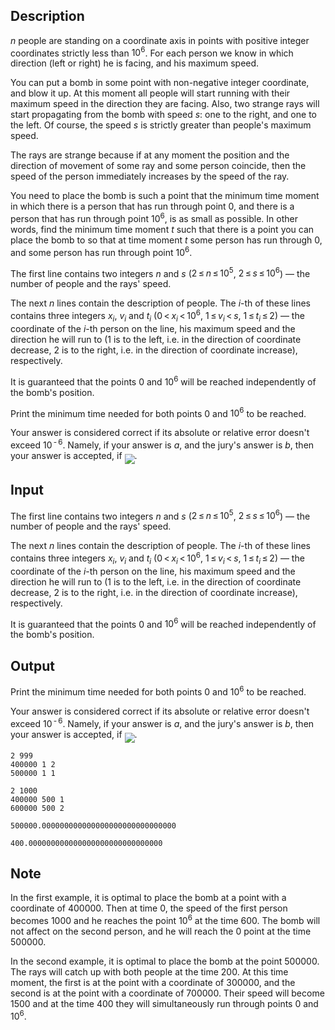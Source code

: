 ## Description

<div><p><span class="tex-span"><i>n</i></span> people are standing on a coordinate axis in points with positive integer coordinates strictly less than <span class="tex-span">10<sup class="upper-index">6</sup></span>. For each person we know in which direction (left or right) he is facing, and his maximum speed.</p><p>You can put a bomb in some point with non-negative integer coordinate, and blow it up. At this moment all people will start running with their maximum speed in the direction they are facing. Also, two strange rays will start propagating from the bomb with speed <span class="tex-span"><i>s</i></span>: one to the right, and one to the left. Of course, the speed <span class="tex-span"><i>s</i></span> is strictly greater than people's maximum speed.</p><p>The rays are strange because if at any moment the position and the direction of movement of some ray and some person coincide, then the speed of the person immediately increases by the speed of the ray.</p><p>You need to place the bomb is such a point that the minimum time moment in which there is a person that has run through point <span class="tex-span">0</span>, and there is a person that has run through point <span class="tex-span">10<sup class="upper-index">6</sup></span>, is as small as possible. In other words, find the minimum time moment <span class="tex-span"><i>t</i></span> such that there is a point you can place the bomb to so that at time moment <span class="tex-span"><i>t</i></span> some person has run through <span class="tex-span">0</span>, and some person has run through point <span class="tex-span">10<sup class="upper-index">6</sup></span>.</p></div><div class="input-specification"><p>The first line contains two integers <span class="tex-span"><i>n</i></span> and <span class="tex-span"><i>s</i></span> (<span class="tex-span">2 ≤ <i>n</i> ≤ 10<sup class="upper-index">5</sup></span>, <span class="tex-span">2 ≤ <i>s</i> ≤ 10<sup class="upper-index">6</sup></span>)&nbsp;— the number of people and the rays' speed.</p><p>The next <span class="tex-span"><i>n</i></span> lines contain the description of people. The <span class="tex-span"><i>i</i></span>-th of these lines contains three integers <span class="tex-span"><i>x</i><sub class="lower-index"><i>i</i></sub></span>, <span class="tex-span"><i>v</i><sub class="lower-index"><i>i</i></sub></span> and <span class="tex-span"><i>t</i><sub class="lower-index"><i>i</i></sub></span> (<span class="tex-span">0 &lt; <i>x</i><sub class="lower-index"><i>i</i></sub> &lt; 10<sup class="upper-index">6</sup></span>, <span class="tex-span">1 ≤ <i>v</i><sub class="lower-index"><i>i</i></sub> &lt; <i>s</i></span>, <span class="tex-span">1 ≤ <i>t</i><sub class="lower-index"><i>i</i></sub> ≤ 2</span>)&nbsp;— the coordinate of the <span class="tex-span"><i>i</i></span>-th person on the line, his maximum speed and the direction he will run to (<span class="tex-span">1</span> is to the left, i.e. in the direction of coordinate decrease, <span class="tex-span">2</span> is to the right, i.e. in the direction of coordinate increase), respectively.</p><p>It is guaranteed that the points <span class="tex-span">0</span> and <span class="tex-span">10<sup class="upper-index">6</sup></span> will be reached independently of the bomb's position.</p></div><div class="output-specification"><p>Print the minimum time needed for both points <span class="tex-span">0</span> and <span class="tex-span">10<sup class="upper-index">6</sup></span> to be reached.</p><p>Your answer is considered correct if its absolute or relative error doesn't exceed <span class="tex-span">10<sup class="upper-index"> - 6</sup></span>. Namely, if your answer is <span class="tex-span"><i>a</i></span>, and the jury's answer is <span class="tex-span"><i>b</i></span>, then your answer is accepted, if <img align="middle" class="tex-formula" src="file://bn1uMcoS.png" style="max-width: 100.0%;max-height: 100.0%;">.</p></div>

## Input

<p>The first line contains two integers <span class="tex-span"><i>n</i></span> and <span class="tex-span"><i>s</i></span> (<span class="tex-span">2 ≤ <i>n</i> ≤ 10<sup class="upper-index">5</sup></span>, <span class="tex-span">2 ≤ <i>s</i> ≤ 10<sup class="upper-index">6</sup></span>)&nbsp;— the number of people and the rays' speed.</p><p>The next <span class="tex-span"><i>n</i></span> lines contain the description of people. The <span class="tex-span"><i>i</i></span>-th of these lines contains three integers <span class="tex-span"><i>x</i><sub class="lower-index"><i>i</i></sub></span>, <span class="tex-span"><i>v</i><sub class="lower-index"><i>i</i></sub></span> and <span class="tex-span"><i>t</i><sub class="lower-index"><i>i</i></sub></span> (<span class="tex-span">0 &lt; <i>x</i><sub class="lower-index"><i>i</i></sub> &lt; 10<sup class="upper-index">6</sup></span>, <span class="tex-span">1 ≤ <i>v</i><sub class="lower-index"><i>i</i></sub> &lt; <i>s</i></span>, <span class="tex-span">1 ≤ <i>t</i><sub class="lower-index"><i>i</i></sub> ≤ 2</span>)&nbsp;— the coordinate of the <span class="tex-span"><i>i</i></span>-th person on the line, his maximum speed and the direction he will run to (<span class="tex-span">1</span> is to the left, i.e. in the direction of coordinate decrease, <span class="tex-span">2</span> is to the right, i.e. in the direction of coordinate increase), respectively.</p><p>It is guaranteed that the points <span class="tex-span">0</span> and <span class="tex-span">10<sup class="upper-index">6</sup></span> will be reached independently of the bomb's position.</p>

## Output

<p>Print the minimum time needed for both points <span class="tex-span">0</span> and <span class="tex-span">10<sup class="upper-index">6</sup></span> to be reached.</p><p>Your answer is considered correct if its absolute or relative error doesn't exceed <span class="tex-span">10<sup class="upper-index"> - 6</sup></span>. Namely, if your answer is <span class="tex-span"><i>a</i></span>, and the jury's answer is <span class="tex-span"><i>b</i></span>, then your answer is accepted, if <img align="middle" class="tex-formula" src="file://bn1uMcoS.png" style="max-width: 100.0%;max-height: 100.0%;">.</p>





```input1
2 999
400000 1 2
500000 1 1

```




```input2
2 1000
400000 500 1
600000 500 2

```




```output1
500000.000000000000000000000000000000

```




```output2
400.000000000000000000000000000000

```



## Note

<p>In the first example, it is optimal to place the bomb at a point with a coordinate of <span class="tex-span">400000</span>. Then at time <span class="tex-span">0</span>, the speed of the first person becomes <span class="tex-span">1000</span> and he reaches the point <span class="tex-span">10<sup class="upper-index">6</sup></span> at the time <span class="tex-span">600</span>. The bomb will not affect on the second person, and he will reach the <span class="tex-span">0</span> point at the time <span class="tex-span">500000</span>.</p><p>In the second example, it is optimal to place the bomb at the point <span class="tex-span">500000</span>. The rays will catch up with both people at the time <span class="tex-span">200</span>. At this time moment, the first is at the point with a coordinate of <span class="tex-span">300000</span>, and the second is at the point with a coordinate of <span class="tex-span">700000</span>. Their speed will become <span class="tex-span">1500</span> and at the time <span class="tex-span">400</span> they will simultaneously run through points <span class="tex-span">0</span> and <span class="tex-span">10<sup class="upper-index">6</sup></span>.</p>
